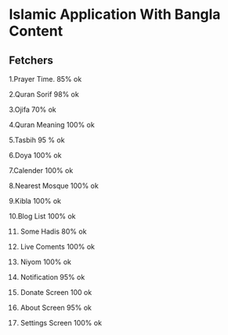 # Islamic Application With Bangla Content

## Fetchers
   1.Prayer Time. 85% ok
   
   2.Quran Sorif 98% ok
   
   3.Ojifa 70% ok
   
   4.Quran Meaning 100% ok
   
   5.Tasbih 95 % ok
   
   6.Doya 100% ok
   
   7.Calender 100% ok
   
   8.Nearest Mosque 100% ok
   
   9.Kibla 100% ok
   
   10.Blog List 100% ok
   
   11. Some Hadis 80% ok
   
   12. Live Coments 100% ok
   
   13. Niyom 100% ok
   
   14. Notification 95% ok
   
   15. Donate Screen 100 ok
   
   16. About Screen 95% ok
   
   17. Settings Screen 100% ok


